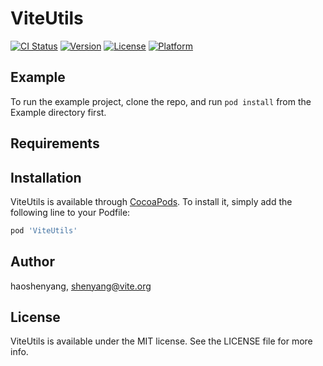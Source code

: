 # ViteUtils

[![CI Status](https://img.shields.io/travis/haoshenyang/ViteUtils.svg?style=flat)](https://travis-ci.org/haoshenyang/ViteUtils)
[![Version](https://img.shields.io/cocoapods/v/ViteUtils.svg?style=flat)](https://cocoapods.org/pods/ViteUtils)
[![License](https://img.shields.io/cocoapods/l/ViteUtils.svg?style=flat)](https://cocoapods.org/pods/ViteUtils)
[![Platform](https://img.shields.io/cocoapods/p/ViteUtils.svg?style=flat)](https://cocoapods.org/pods/ViteUtils)

## Example

To run the example project, clone the repo, and run `pod install` from the Example directory first.

## Requirements

## Installation

ViteUtils is available through [CocoaPods](https://cocoapods.org). To install
it, simply add the following line to your Podfile:

```ruby
pod 'ViteUtils'
```

## Author

haoshenyang, shenyang@vite.org

## License

ViteUtils is available under the MIT license. See the LICENSE file for more info.
